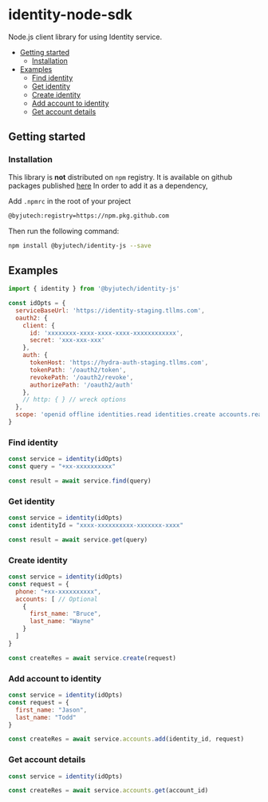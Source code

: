 # identity-node-sdk <!-- omit in toc -->

Node.js client library for using Identity service.

- [Getting started](#getting-started)
  - [Installation](#installation)
- [Examples](#examples)
  - [Find identity](#find-identity)
  - [Get identity](#get-identity)
  - [Create identity](#create-identity)
  - [Add account to identity](#add-account-to-identity)
  - [Get account details](#get-account-details)

## Getting started

### Installation

This library is **not** distributed on `npm` registry. It is available on github packages published [here](https://github.com/orgs/byjutech/packages?repo_name=identity-node-sdk) In order to add it as a dependency,

Add `.npmrc` in the root of your project

```txt
@byjutech:registry=https://npm.pkg.github.com
```

Then run the following command:

```sh
npm install @byjutech/identity-js --save
```

## Examples

```js
import { identity } from '@byjutech/identity-js'

const idOpts = {
  serviceBaseUrl: 'https://identity-staging.tllms.com',
  oauth2: {
    client: {
      id: 'xxxxxxxx-xxxx-xxxx-xxxx-xxxxxxxxxxxx',
      secret: 'xxx-xxx-xxx'
    },
    auth: {
      tokenHost: 'https://hydra-auth-staging.tllms.com',
      tokenPath: '/oauth2/token',
      revokePath: '/oauth2/revoke',
      authorizePath: '/oauth2/auth'
    },
    // http: { } // wreck options
  },
  scope: 'openid offline identities.read identities.create accounts.read accounts.create'
}
```

### Find identity

```js
const service = identity(idOpts)
const query = "+xx-xxxxxxxxxx"

const result = await service.find(query)
```

### Get identity

```js
const service = identity(idOpts)
const identityId = "xxxx-xxxxxxxxxx-xxxxxxx-xxxx"

const result = await service.get(query)
```

### Create identity

```js
const service = identity(idOpts)
const request = {
  phone: "+xx-xxxxxxxxxx",
  accounts: [ // Optional
    {
      first_name: "Bruce",
      last_name: "Wayne"
    }
  ]
}

const createRes = await service.create(request)
```

### Add account to identity

```js
const service = identity(idOpts)
const request = {
  first_name: "Jason",
  last_name: "Todd"
}

const createRes = await service.accounts.add(identity_id, request)
```

### Get account details

```js
const service = identity(idOpts)

const createRes = await service.accounts.get(account_id)
```
